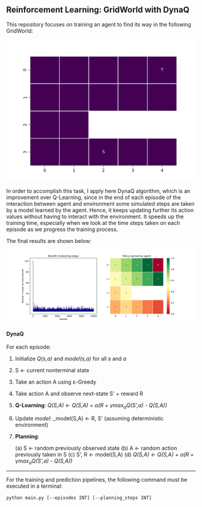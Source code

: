 ## Reinforcement Learning: GridWorld with DynaQ

This repository focuses on training an agent to find its way in the following GridWorld:

![png](./utils/env.png)


In order to accomplish this task, I apply here DynaQ algorithm, which is an improvement over Q-Learning, since in the end of each episode of the interaction between agent and environment some simulated steps are taken by a model learned by the agent. Hence, it keeps updating further its action values without having to interact with the environment. It speeds up the training time, especially when we look at the time steps taken on each episode as we progress the training process.

The final results are shown below:

![png](./utils/results.png)


#### DynaQ

For each episode:

1. Initialize _Q(s,a)_ and _model(s,a)_ for all _s_ and _a_
2. S <- current nonterminal state
3. Take an action A using ε-Greedy
4. Take action A and observe next-state S' + reward R
5. **Q-Learning**: _Q(S,A) <- Q(S,A) + α(R + γmax<sub>a</sub>Q(S',a) - Q(S,A))_
6. Update _model_: _model(S,A) <- R, S' (assuming deterministic environment)
7. **Planning**:

    (a) S <- random previously observed state
    (b) A <- random action previously taken in S
    (c) S', R <- model(S,A)
    (d) _Q(S,A) <- Q(S,A) + α(R + γmax<sub>a</sub>Q(S',a) - Q(S,A))_

_______


For the training and prediction pipelines, the following command must be executed in a terminal:


```
python main.py [--episodes INT] [--planning_steps INT]
```